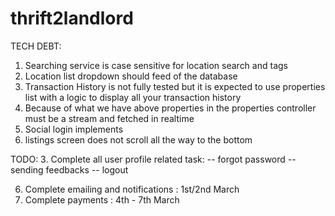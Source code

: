 # thrift2landlord

TECH DEBT:
1. Searching service is case sensitive for location search and tags
2. Location list dropdown should feed of the database
3. Transaction History is not fully tested but it is expected to use properties list with a logic to display all your transaction history
4. Because of what we have above properties in the properties controller must be a stream and fetched in realtime
5. Social login implements
6. listings screen does not scroll all the way to the bottom




TODO:
3. Complete all user profile related task:
    -- forgot password
    -- sending feedbacks
    -- logout



6. Complete emailing and notifications : 1st/2nd March
7. Complete payments : 4th - 7th March